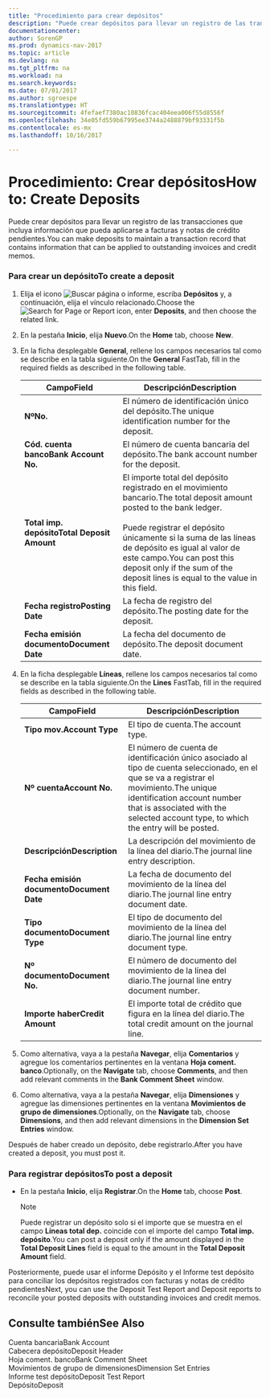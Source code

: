 ```yaml
---
title: "Procedimiento para crear depósitos"
description: "Puede crear depósitos para llevar un registro de las transacciones que incluya información que pueda aplicarse a facturas y notas de crédito pendientes."
documentationcenter: 
author: SorenGP
ms.prod: dynamics-nav-2017
ms.topic: article
ms.devlang: na
ms.tgt_pltfrm: na
ms.workload: na
ms.search.keywords: 
ms.date: 07/01/2017
ms.author: sgroespe
ms.translationtype: HT
ms.sourcegitcommit: 4fefaef7380ac10836fcac404eea006f55d8556f
ms.openlocfilehash: 34e05fd559b67995ee3744a2488879bf93331f5b
ms.contentlocale: es-mx
ms.lasthandoff: 10/16/2017

---
```

# <a name="how-to-create-deposits"></a><span data-ttu-id="fa877-103">Procedimiento: Crear depósitos</span><span class="sxs-lookup"><span data-stu-id="fa877-103">How to: Create Deposits</span></span>
<span data-ttu-id="fa877-104">Puede crear depósitos para llevar un registro de las transacciones que incluya información que pueda aplicarse a facturas y notas de crédito pendientes.</span><span class="sxs-lookup"><span data-stu-id="fa877-104">You can make deposits to maintain a transaction record that contains information that can be applied to outstanding invoices and credit memos.</span></span>  
  
### <a name="to-create-a-deposit"></a><span data-ttu-id="fa877-105">Para crear un depósito</span><span class="sxs-lookup"><span data-stu-id="fa877-105">To create a deposit</span></span>  
  
1.  <span data-ttu-id="fa877-106">Elija el icono ![Buscar página o informe](media/ui-search/search_small.png "icono de Buscar página o informe"), escriba **Depósitos** y, a continuación, elija el vínculo relacionado.</span><span class="sxs-lookup"><span data-stu-id="fa877-106">Choose the ![Search for Page or Report](media/ui-search/search_small.png "Search for Page or Report icon") icon, enter **Deposits**, and then choose the related link.</span></span>  
  
2.  <span data-ttu-id="fa877-107">En la pestaña **Inicio**, elija **Nuevo**.</span><span class="sxs-lookup"><span data-stu-id="fa877-107">On the **Home** tab, choose **New**.</span></span>  
  
3.  <span data-ttu-id="fa877-108">En la ficha desplegable **General**, rellene los campos necesarios tal como se describe en la tabla siguiente.</span><span class="sxs-lookup"><span data-stu-id="fa877-108">On the **General** FastTab, fill in the required fields as described in the following table.</span></span>  
  
    |<span data-ttu-id="fa877-109">Campo</span><span class="sxs-lookup"><span data-stu-id="fa877-109">Field</span></span>|<span data-ttu-id="fa877-110">Descripción</span><span class="sxs-lookup"><span data-stu-id="fa877-110">Description</span></span>|  
    |---------------------------------|---------------------------------------|  
    |<span data-ttu-id="fa877-111">**Nº**</span><span class="sxs-lookup"><span data-stu-id="fa877-111">**No.**</span></span>|<span data-ttu-id="fa877-112">El número de identificación único del depósito.</span><span class="sxs-lookup"><span data-stu-id="fa877-112">The unique identification number for the deposit.</span></span>|  
    |<span data-ttu-id="fa877-113">**Cód. cuenta banco**</span><span class="sxs-lookup"><span data-stu-id="fa877-113">**Bank Account No.**</span></span>|<span data-ttu-id="fa877-114">El número de cuenta bancaria del depósito.</span><span class="sxs-lookup"><span data-stu-id="fa877-114">The bank account number for the deposit.</span></span>|  
    |<span data-ttu-id="fa877-115">**Total imp. depósito**</span><span class="sxs-lookup"><span data-stu-id="fa877-115">**Total Deposit Amount**</span></span>|<span data-ttu-id="fa877-116">El importe total del depósito registrado en el movimiento bancario.</span><span class="sxs-lookup"><span data-stu-id="fa877-116">The total deposit amount posted to the bank ledger.</span></span><br /><br /> <span data-ttu-id="fa877-117">Puede registrar el depósito únicamente si la suma de las líneas de depósito es igual al valor de este campo.</span><span class="sxs-lookup"><span data-stu-id="fa877-117">You can post this deposit only if the sum of the deposit lines is equal to the value in this field.</span></span>|  
    |<span data-ttu-id="fa877-118">**Fecha registro**</span><span class="sxs-lookup"><span data-stu-id="fa877-118">**Posting Date**</span></span>|<span data-ttu-id="fa877-119">La fecha de registro del depósito.</span><span class="sxs-lookup"><span data-stu-id="fa877-119">The posting date for the deposit.</span></span>|  
    |<span data-ttu-id="fa877-120">**Fecha emisión documento**</span><span class="sxs-lookup"><span data-stu-id="fa877-120">**Document Date**</span></span>|<span data-ttu-id="fa877-121">La fecha del documento de depósito.</span><span class="sxs-lookup"><span data-stu-id="fa877-121">The deposit document date.</span></span>|  
  
4.  <span data-ttu-id="fa877-122">En la ficha desplegable **Líneas**, rellene los campos necesarios tal como se describe en la tabla siguiente.</span><span class="sxs-lookup"><span data-stu-id="fa877-122">On the **Lines** FastTab, fill in the required fields as described in the following table.</span></span>  
  
    |<span data-ttu-id="fa877-123">Campo</span><span class="sxs-lookup"><span data-stu-id="fa877-123">Field</span></span>|<span data-ttu-id="fa877-124">Descripción</span><span class="sxs-lookup"><span data-stu-id="fa877-124">Description</span></span>|  
    |---------------------------------|---------------------------------------|  
    |<span data-ttu-id="fa877-125">**Tipo mov.**</span><span class="sxs-lookup"><span data-stu-id="fa877-125">**Account Type**</span></span>|<span data-ttu-id="fa877-126">El tipo de cuenta.</span><span class="sxs-lookup"><span data-stu-id="fa877-126">The account type.</span></span>|  
    |<span data-ttu-id="fa877-127">**Nº cuenta**</span><span class="sxs-lookup"><span data-stu-id="fa877-127">**Account No.**</span></span>|<span data-ttu-id="fa877-128">El número de cuenta de identificación único asociado al tipo de cuenta seleccionado, en el que se va a registrar el movimiento.</span><span class="sxs-lookup"><span data-stu-id="fa877-128">The unique identification account number that is associated with the selected account type, to which the entry will be posted.</span></span>|  
    |<span data-ttu-id="fa877-129">**Descripción**</span><span class="sxs-lookup"><span data-stu-id="fa877-129">**Description**</span></span>|<span data-ttu-id="fa877-130">La descripción del movimiento de la línea del diario.</span><span class="sxs-lookup"><span data-stu-id="fa877-130">The journal line entry description.</span></span>|  
    |<span data-ttu-id="fa877-131">**Fecha emisión documento**</span><span class="sxs-lookup"><span data-stu-id="fa877-131">**Document Date**</span></span>|<span data-ttu-id="fa877-132">La fecha de documento del movimiento de la línea del diario.</span><span class="sxs-lookup"><span data-stu-id="fa877-132">The journal line entry document date.</span></span>|  
    |<span data-ttu-id="fa877-133">**Tipo documento**</span><span class="sxs-lookup"><span data-stu-id="fa877-133">**Document Type**</span></span>|<span data-ttu-id="fa877-134">El tipo de documento del movimiento de la línea del diario.</span><span class="sxs-lookup"><span data-stu-id="fa877-134">The journal line entry document type.</span></span>|  
    |<span data-ttu-id="fa877-135">**Nº documento**</span><span class="sxs-lookup"><span data-stu-id="fa877-135">**Document No.**</span></span>|<span data-ttu-id="fa877-136">El número de documento del movimiento de la línea del diario.</span><span class="sxs-lookup"><span data-stu-id="fa877-136">The journal line entry document number.</span></span>|  
    |<span data-ttu-id="fa877-137">**Importe haber**</span><span class="sxs-lookup"><span data-stu-id="fa877-137">**Credit Amount**</span></span>|<span data-ttu-id="fa877-138">El importe total de crédito que figura en la línea del diario.</span><span class="sxs-lookup"><span data-stu-id="fa877-138">The total credit amount on the journal line.</span></span>|  
  
5.  <span data-ttu-id="fa877-139">Como alternativa, vaya a la pestaña **Navegar**, elija **Comentarios** y agregue los comentarios pertinentes en la ventana **Hoja coment. banco**.</span><span class="sxs-lookup"><span data-stu-id="fa877-139">Optionally, on the **Navigate** tab, choose **Comments**, and then add relevant comments in the **Bank Comment Sheet** window.</span></span>  
  
6.  <span data-ttu-id="fa877-140">Como alternativa, vaya a la pestaña **Navegar**, elija **Dimensiones** y agregue las dimensiones pertinentes en la ventana **Movimientos de grupo de dimensiones**.</span><span class="sxs-lookup"><span data-stu-id="fa877-140">Optionally, on the **Navigate** tab, choose **Dimensions**, and then add relevant dimensions in the **Dimension Set Entries** window.</span></span>  
  
 <span data-ttu-id="fa877-141">Después de haber creado un depósito, debe registrarlo.</span><span class="sxs-lookup"><span data-stu-id="fa877-141">After you have created a deposit, you must post it.</span></span>  
  
### <a name="to-post-a-deposit"></a><span data-ttu-id="fa877-142">Para registrar depósitos</span><span class="sxs-lookup"><span data-stu-id="fa877-142">To post a deposit</span></span>  
  
-   <span data-ttu-id="fa877-143">En la pestaña **Inicio**, elija **Registrar**.</span><span class="sxs-lookup"><span data-stu-id="fa877-143">On the **Home** tab, choose **Post**.</span></span>  
  
    > [!NOTE]  
    >  <span data-ttu-id="fa877-144">Puede registrar un depósito solo si el importe que se muestra en el campo **Líneas total dep.** coincide con el importe del campo **Total imp. depósito**.</span><span class="sxs-lookup"><span data-stu-id="fa877-144">You can post a deposit only if the amount displayed in the **Total Deposit Lines** field is equal to the amount in the **Total Deposit Amount** field.</span></span>  
  
 <span data-ttu-id="fa877-145">Posteriormente, puede usar el informe Depósito y el Informe test depósito para conciliar los depósitos registrados con facturas y notas de crédito pendientes</span><span class="sxs-lookup"><span data-stu-id="fa877-145">Next, you can use the Deposit Test Report and Deposit reports to reconcile your posted deposits with outstanding invoices and credit memos.</span></span>  
  
## <a name="see-also"></a><span data-ttu-id="fa877-146">Consulte también</span><span class="sxs-lookup"><span data-stu-id="fa877-146">See Also</span></span>  
 <span data-ttu-id="fa877-147">Cuenta bancaria</span><span class="sxs-lookup"><span data-stu-id="fa877-147">Bank Account</span></span>   
 <span data-ttu-id="fa877-148">Cabecera depósito</span><span class="sxs-lookup"><span data-stu-id="fa877-148">Deposit Header</span></span>   
 <span data-ttu-id="fa877-149">Hoja coment. banco</span><span class="sxs-lookup"><span data-stu-id="fa877-149">Bank Comment Sheet</span></span>   
 <span data-ttu-id="fa877-150">Movimientos de grupo de dimensiones</span><span class="sxs-lookup"><span data-stu-id="fa877-150">Dimension Set Entries</span></span>   
 <span data-ttu-id="fa877-151">Informe test depósito</span><span class="sxs-lookup"><span data-stu-id="fa877-151">Deposit Test Report</span></span>   
 <span data-ttu-id="fa877-152">Depósito</span><span class="sxs-lookup"><span data-stu-id="fa877-152">Deposit</span></span>
